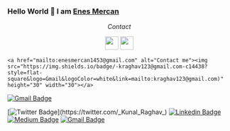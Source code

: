 ### Hello World 👋 I am [Enes Mercan](https://github.com/enesmrcn)

<p align="center">
  <i>Contact</i>

  <p align="center">     
    <a href="https://www.linkedin.com/in/enesmercan/" alt="Linkedin"><img src="https://github.com/nitish-awasthi/nitish-awasthi/blob/master/174857.png" height="30" width="30"></a>
    <a href="mailto:enesmercan1453@gmail.com" alt="Contact me"><img src="https://github.com/nitish-awasthi/nitish-awasthi/blob/master/gmail-512.webp" height="30" width="30"></a>

    <a href="mailto:enesmercan1453@gmail.com" alt="Contact me"><img src="https://img.shields.io/badge/-kraghav123@gmail.com-c14438?style=flat-square&logo=Gmail&logoColor=white&link=mailto:kraghav123@gmail.com)" height="30" width="30"></a>

[![Gmail Badge](https://img.shields.io/badge/-kraghav123@gmail.com-c14438?style=flat-square&logo=Gmail&logoColor=white&link=mailto:kraghav123@gmail.com)](mailto:kraghav123@gmail.com)

  </p>

[![Twitter Badge](https://img.shields.io/badge/-@KunalRaghav-1ca0f1?style=flat-square&labelColor=1ca0f1&logo=twitter&logoColor=white&link=https://twitter.com/_Kunal_Raghav_)](https://twitter.com/_Kunal_Raghav_) [![Linkedin Badge](https://img.shields.io/badge/-kunalraghav-blue?style=flat-square&logo=Linkedin&logoColor=white&link=https://www.linkedin.com/in/kunalraghav/)](https://www.linkedin.com/in/kunalraghav/) [![Medium Badge](https://img.shields.io/badge/-@KunalRaghav-03a57a?style=flat-square&labelColor=000000&logo=Medium&link=https://medium.com/@KunalRaghav/)](https://medium.com/@KunalRaghav/)
[![Gmail Badge](https://img.shields.io/badge/-kraghav123@gmail.com-c14438?style=flat-square&logo=Gmail&logoColor=white&link=mailto:kraghav123@gmail.com)](mailto:kraghav123@gmail.com)
